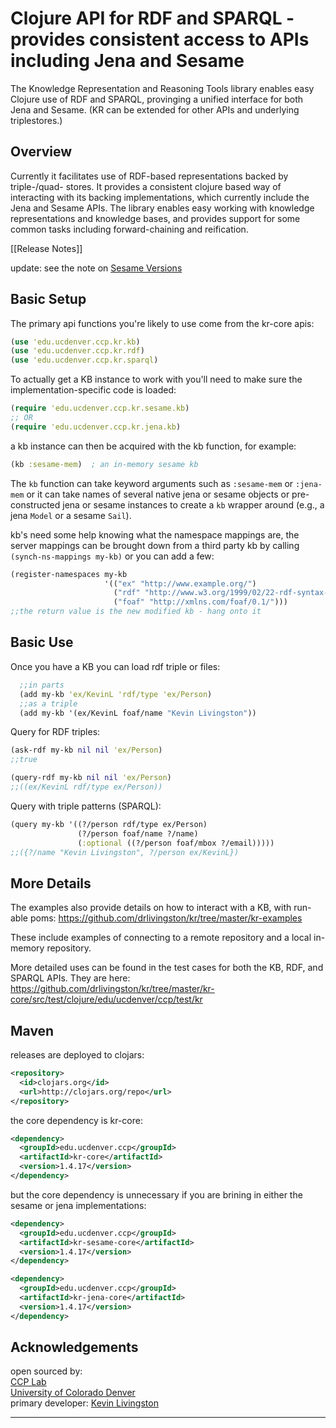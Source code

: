 # Clojure API for RDF and SPARQL - provides consistent access to APIs including Jena and Sesame

The Knowledge Representation and Reasoning Tools library enables easy Clojure use of RDF and SPARQL, provinging a unified interface for both Jena and Sesame.  (KR can be extended for other APIs and underlying triplestores.)


## Overview

Currently it facilitates use of RDF-based representations backed by triple-/quad- stores.  It provides a consistent clojure based way of interacting with its backing implementations, which currently include the Jena and Sesame APIs. The library enables easy working with knowledge representations and knowledge bases, and provides support for some common tasks including forward-chaining and reification.

[[Release Notes]]

update: see the note on [Sesame Versions]


## Basic Setup

The primary api functions you're likely to use come from the kr-core apis:
```clj
(use 'edu.ucdenver.ccp.kr.kb)
(use 'edu.ucdenver.ccp.kr.rdf)
(use 'edu.ucdenver.ccp.kr.sparql)
```

To actually get a KB instance to work with you'll need to make sure the implementation-specific code is loaded:
```clj
(require 'edu.ucdenver.ccp.kr.sesame.kb)
;; OR
(require 'edu.ucdenver.ccp.kr.jena.kb)
```

a kb instance can then be acquired with the kb function, for example:
```clj
(kb :sesame-mem)  ; an in-memory sesame kb
```
The `kb` function can take keyword arguments such as `:sesame-mem` or `:jena-mem` or it can take names of several native jena or sesame objects or pre-constructed jena or sesame instances to create a `kb` wrapper around (e.g., a jena `Model` or a sesame `Sail`).

kb's need some help knowing what the namespace mappings are, the server mappings can be brought down from a third party kb by calling `(synch-ns-mappings my-kb)` or you can add a few:
```clj
(register-namespaces my-kb
                     '(("ex" "http://www.example.org/") 
                       ("rdf" "http://www.w3.org/1999/02/22-rdf-syntax-ns#")
                       ("foaf" "http://xmlns.com/foaf/0.1/")))
;;the return value is the new modified kb - hang onto it
```

## Basic Use

Once you have a KB you can load rdf triple or files:
```clj
  ;;in parts
  (add my-kb 'ex/KevinL 'rdf/type 'ex/Person)
  ;;as a triple
  (add my-kb '(ex/KevinL foaf/name "Kevin Livingston"))
```

Query for RDF triples:
```clj
(ask-rdf my-kb nil nil 'ex/Person)
;;true

(query-rdf my-kb nil nil 'ex/Person)
;;((ex/KevinL rdf/type ex/Person))
```

Query with triple patterns (SPARQL):
```clj
(query my-kb '((?/person rdf/type ex/Person)
               (?/person foaf/name ?/name)
               (:optional ((?/person foaf/mbox ?/email)))))
;;({?/name "Kevin Livingston", ?/person ex/KevinL})
```

## More Details

The examples also provide details on how to interact with a KB, with run-able poms:
https://github.com/drlivingston/kr/tree/master/kr-examples

These include examples of connecting to a remote repository and a local in-memory repository.


More detailed uses can be found in the test cases for both the KB, RDF, and SPARQL APIs.  They are here:
https://github.com/drlivingston/kr/tree/master/kr-core/src/test/clojure/edu/ucdenver/ccp/test/kr


## Maven

releases are deployed to clojars:
```xml
<repository>
  <id>clojars.org</id>
  <url>http://clojars.org/repo</url>
</repository>
```

the core dependency is kr-core:
```xml
<dependency>
  <groupId>edu.ucdenver.ccp</groupId>
  <artifactId>kr-core</artifactId>
  <version>1.4.17</version>
</dependency>
```

but the core dependency is unnecessary if you are brining in either the sesame or jena implementations:
```xml
<dependency>
  <groupId>edu.ucdenver.ccp</groupId>
  <artifactId>kr-sesame-core</artifactId>
  <version>1.4.17</version>
</dependency>

<dependency>
  <groupId>edu.ucdenver.ccp</groupId>
  <artifactId>kr-jena-core</artifactId>
  <version>1.4.17</version>
</dependency>
```


## Acknowledgements
open sourced by: <br />
[CCP Lab][] <br />
[University of Colorado Denver][] <br />
primary developer: [Kevin Livingston][]

----


[CCP Lab]: http://compbio.ucdenver.edu/Hunter_lab/CCP_website/index.html
[University of Colorado Denver]: http://www.ucdenver.edu/
[Kevin Livingston]: https://github.com/drlivingston
[Sesame Versions]:https://github.com/drlivingston/kr/wiki/versions-and-sesame
